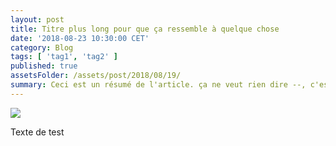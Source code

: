 ```yaml
---
layout: post
title: Titre plus long pour que ça ressemble à quelque chose
date: '2018-08-23 10:30:00 CET'
category: Blog
tags: [ 'tag1', 'tag2' ]
published: true
assetsFolder: /assets/post/2018/08/19/
summary: Ceci est un résumé de l'article. ça ne veut rien dire --, c'est juste pour pouvoir faire la mise en page proprement
---
```




<img src="{{page.assetsFolder}}/cover.png" />

<!-- 1024 × 768 -->

Texte de test

